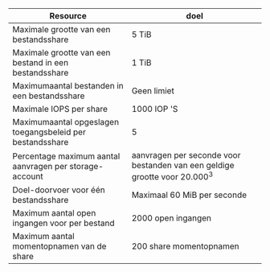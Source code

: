 | Resource | doel |
|----------|---------------|
| Maximale grootte van een bestandsshare | 5 TiB |
| Maximale grootte van een bestand in een bestandsshare | 1 TiB |
| Maximumaantal bestanden in een bestandsshare | Geen limiet |
| Maximale IOPS per share | 1000 IOP 'S |
| Maximumaantal opgeslagen toegangsbeleid per bestandsshare | 5 |
| Percentage maximum aantal aanvragen per storage-account | aanvragen per seconde voor bestanden van een geldige grootte voor 20.000<sup>3</sup> |
| Doel-doorvoer voor één bestandsshare | Maximaal 60 MiB per seconde |
| Maximum aantal open ingangen voor per bestand | 2000 open ingangen |
| Maximum aantal momentopnamen van de share | 200 share momentopnamen |